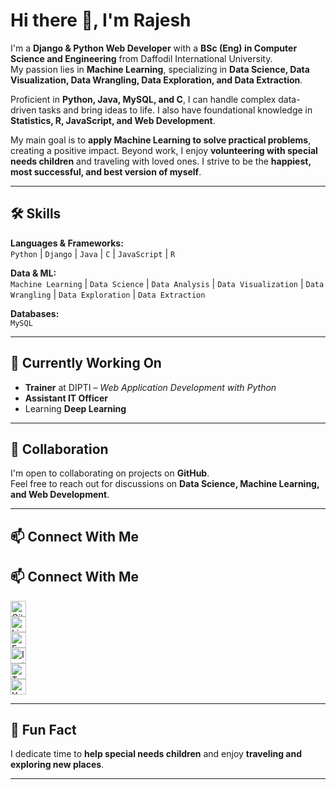 # Hi there 👋, I'm Rajesh

I'm a **Django & Python Web Developer** with a **BSc (Eng) in Computer Science and Engineering** from Daffodil International University.  
My passion lies in **Machine Learning**, specializing in **Data Science, Data Visualization, Data Wrangling, Data Exploration, and Data Extraction**.  

Proficient in **Python, Java, MySQL, and C**, I can handle complex data-driven tasks and bring ideas to life. I also have foundational knowledge in **Statistics, R, JavaScript, and Web Development**.

My main goal is to **apply Machine Learning to solve practical problems**, creating a positive impact. Beyond work, I enjoy **volunteering with special needs children** and traveling with loved ones. I strive to be the **happiest, most successful, and best version of myself**.

---

## 🛠 Skills

**Languages & Frameworks:**  
`Python` | `Django` | `Java` | `C` | `JavaScript` | `R`  

**Data & ML:**  
`Machine Learning` | `Data Science` | `Data Analysis` | `Data Visualization` | `Data Wrangling` | `Data Exploration` | `Data Extraction`  

**Databases:**  
`MySQL`

---

## 🔭 Currently Working On

- **Trainer** at DIPTI – *Web Application Development with Python*  
- **Assistant IT Officer**  
- Learning **Deep Learning**

---

## 👯 Collaboration

I'm open to collaborating on projects on **GitHub**.  
Feel free to reach out for discussions on **Data Science, Machine Learning, and Web Development**.

---

## 📫 Connect With Me

## 📫 Connect With Me

[<img src='https://cdn.jsdelivr.net/npm/simple-icons@3.0.1/icons/github.svg' alt='GitHub' height='25'>](https://github.com/rajeshdiu)  
[<img src='https://cdn.jsdelivr.net/npm/simple-icons@3.0.1/icons/linkedin.svg' alt='LinkedIn' height='25'>](https://www.linkedin.com/in/rajeshitor/)  
[<img src='https://cdn.jsdelivr.net/npm/simple-icons@3.0.1/icons/facebook.svg' alt='Facebook' height='25'>](https://www.facebook.com/rajeshdasitor/)  
[<img src='https://cdn.jsdelivr.net/npm/simple-icons@3.0.1/icons/instagram.svg' alt='Instagram' height='25'>](https://www.instagram.com/rajeshitor1212/)  
[<img src='https://cdn.jsdelivr.net/npm/simple-icons@3.0.1/icons/twitter.svg' alt='Twitter' height='25'>](https://twitter.com/rajeshitor)  
[<img src='https://cdn.jsdelivr.net/npm/simple-icons@3.0.1/icons/youtube.svg' alt='YouTube' height='25'>](https://www.youtube.com/c/CreativeCodersbd)


---

## 🌱 Fun Fact

I dedicate time to **help special needs children** and enjoy **traveling and exploring new places**.  

---


